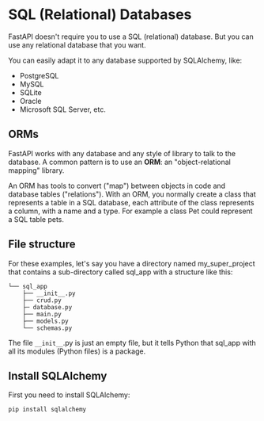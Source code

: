 # SQL (Relational) Databases

FastAPI doesn't require you to use a SQL (relational) database. But you can use any relational database that you want.

You can easily adapt it to any database supported by SQLAlchemy, like:

- PostgreSQL
- MySQL
- SQLite
- Oracle
- Microsoft SQL Server, etc.

## ORMs

FastAPI works with any database and any style of library to talk to the database. A common pattern is to use an **ORM**: an "object-relational mapping" library.

An ORM has tools to convert ("map") between objects in code and database tables ("relations"). With an ORM, you normally create a class that represents a table in a SQL database, each attribute of the class represents a column, with a name and a type. For example a class Pet could represent a SQL table pets.

## File structure
For these examples, let's say you have a directory named my_super_project that contains a sub-directory called sql_app with a structure like this:

```
└── sql_app
    ├── __init__.py
    ├── crud.py
    ├─ database.py
    ├── main.py
    ├── models.py
    └── schemas.py
```
The file `__init__`.py is just an empty file, but it tells Python that sql_app with all its modules (Python files) is a package.

## Install SQLAlchemy
First you need to install SQLAlchemy:

```
pip install sqlalchemy
```

